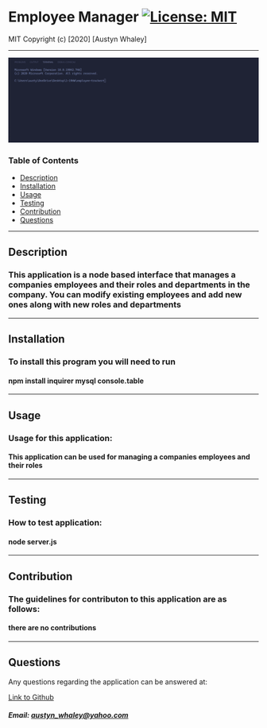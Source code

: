 # Employee Manager  [![License: MIT](https://img.shields.io/badge/License-MIT-brightgreen.svg)](https://opensource.org/licenses/MIT)
    
    
MIT
Copyright (c) [2020] [Austyn Whaley]

---

![Screenshot](./trackerGif.gif)

### Table of Contents

- [Description](#description)
- [Installation](#installation)
- [Usage](#usage)
- [Testing](#Testing)
- [Contribution](#Contribution)
- [Questions](#Questions)
    

---


## Description

### This application is a node based interface that manages a companies  employees and their roles and departments in the company. You can modify existing employees and add new ones along with new roles and departments

---

## Installation

### To install this program you will need to run

#### npm install inquirer mysql console.table

---

## Usage

### Usage for this application:

#### This application can be used for managing a companies employees and their roles 

---

## Testing

### How to test application:

#### node server.js

---

## Contribution

### The guidelines for contributon to this application are as follows:

#### there are no contributions

---

## Questions

Any questions regarding the application can be answered at:

[Link to Github](https://github.com/austynwhaley/)
##### Email: austyn_whaley@yahoo.com
    
